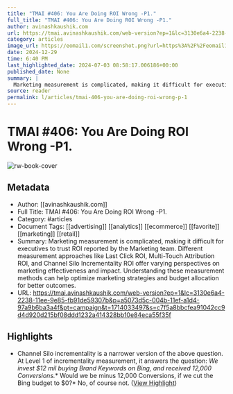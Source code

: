 ```yaml
---
title: "TMAI #406: You Are Doing ROI Wrong -P1."
full_title: "TMAI #406: You Are Doing ROI Wrong -P1."
author: avinashkaushik.com
url: https://tmai.avinashkaushik.com/web-version?ep=1&lc=3130e6a4-2238-11ee-9e85-fb91de59307b&p=a5073d5c-004b-11ef-a1d4-97a9b6ba3a4f&pt=campaign&t=1714033497&s=c7f5a8bbcfea91042cc9d4d920d215bf08ddd1232a414328bb10e84eca55f35f
category: articles
image_url: https://eomail1.com/screenshot.png?url=https%3A%2F%2Feomail1.com%2Fpreview%3Fp%3Da5073d5c-004b-11ef-a1d4-97a9b6ba3a4f%26pt%3Dcampaign%26t%3D1714032951%26cb%3D20231005%26s%3Dfeb0a1c1a4a44c6277438e6ea395a0ddc231c57502898ec85ee5c9d3a9e8ecc9&viewport_width=1300&viewport_height=650&width=1300
date: 2024-12-29
time: 6:40 PM
last_highlighted_date: 2024-07-03 08:58:17.006186+00:00
published_date: None
summary: |
  Marketing measurement is complicated, making it difficult for executives to trust ROI reported by the Marketing team. Different measurement approaches like Last Click ROI, Multi-Touch Attribution ROI, and Channel Silo Incrementality ROI offer varying perspectives on marketing effectiveness and impact. Understanding these measurement methods can help optimize marketing strategies and budget allocation for better outcomes.
source: reader
permalink: l/articles/tmai-406-you-are-doing-roi-wrong-p-1
---
```

# TMAI #406: You Are Doing ROI Wrong -P1.

![rw-book-cover](https://eomail1.com/screenshot.png?url=https%3A%2F%2Feomail1.com%2Fpreview%3Fp%3Da5073d5c-004b-11ef-a1d4-97a9b6ba3a4f%26pt%3Dcampaign%26t%3D1714032951%26cb%3D20231005%26s%3Dfeb0a1c1a4a44c6277438e6ea395a0ddc231c57502898ec85ee5c9d3a9e8ecc9&viewport_width=1300&viewport_height=650&width=1300)

## Metadata
- Author: [[avinashkaushik.com]]
- Full Title: TMAI #406: You Are Doing ROI Wrong -P1.
- Category: #articles
- Document Tags: [[advertising]] [[analytics]] [[ecommerce]] [[favorite]] [[marketing]] [[retail]] 
- Summary: Marketing measurement is complicated, making it difficult for executives to trust ROI reported by the Marketing team. Different measurement approaches like Last Click ROI, Multi-Touch Attribution ROI, and Channel Silo Incrementality ROI offer varying perspectives on marketing effectiveness and impact. Understanding these measurement methods can help optimize marketing strategies and budget allocation for better outcomes.
- URL: https://tmai.avinashkaushik.com/web-version?ep=1&lc=3130e6a4-2238-11ee-9e85-fb91de59307b&p=a5073d5c-004b-11ef-a1d4-97a9b6ba3a4f&pt=campaign&t=1714033497&s=c7f5a8bbcfea91042cc9d4d920d215bf08ddd1232a414328bb10e84eca55f35f

## Highlights
- Channel Silo incrementality is a narrower version of the above question. At Level 1 of incrementality measurement, it answers the question: 
  *We invest $12 mil buying Brand Keywords on Bing, and received 12,000 Conversions.** 
  Would we be minus 12,000 Conversions, if we cut the Bing budget to $0?* 
  No, of course not. ([View Highlight](https://read.readwise.io/read/01j1vx1rqbj8scxrc8f04djw4v))



